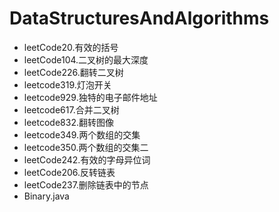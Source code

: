 # DataStructuresAndAlgorithms
 - leetCode20.有效的括号
 - leetCode104.二叉树的最大深度
 - leetCode226.翻转二叉树
 - leetcode319.灯泡开关
 - leetcode929.独特的电子邮件地址
 - leetcode617.合并二叉树
 - leetcode832.翻转图像
 - leetcode349.两个数组的交集
 - leetcode350.两个数组的交集二
 - leetCode242.有效的字母异位词
 - leetCode206.反转链表
 - leetCode237.删除链表中的节点
 - Binary.java
